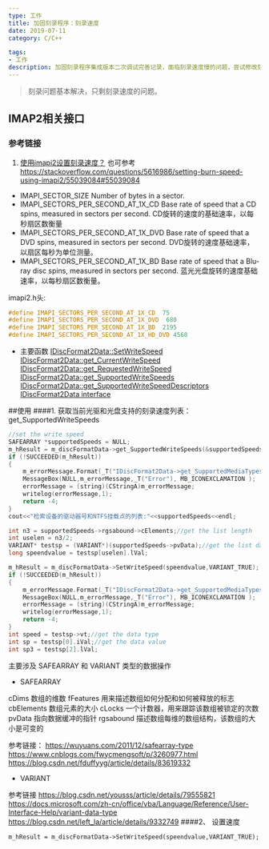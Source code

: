 ```yaml
---
type: 工作
title: 加固刻录程序：刻录速度
date: 2019-07-11
category: C/C++

tags:
- 工作
description: 加固刻录程序集成版本二次调试完善记录，面临刻录速度慢的问题，尝试修改刻录速度
---
```

>刻录问题基本解决，只剩刻录速度的问题。

## IMAP2相关接口
### 参考链接
1. [使用imapi2设置刻录速度？](http://cn.voidcc.com/question/p-rizioymr-nq.html)
也可参考  https://stackoverflow.com/questions/5616986/setting-burn-speed-using-imapi2/55039084#55039084
* IMAPI_SECTOR_SIZE Number of bytes in a sector.
* IMAPI_SECTORS_PER_SECOND_AT_1X_CD Base rate of speed that a CD spins, measured in sectors per second.
CD旋转的速度的基础速率，以每秒扇区数衡量
* IMAPI_SECTORS_PER_SECOND_AT_1X_DVD Base rate of speed that a DVD spins, measured in sectors per second.
DVD旋转的速度基础速率，以扇区每秒为单位测量。
* IMAPI_SECTORS_PER_SECOND_AT_1X_BD Base rate of speed that a Blu-ray disc spins, measured in sectors per second.
蓝光光盘旋转的速度基础速率，以每秒扇区数衡量。

imapi2.h头:
```c
#define IMAPI_SECTORS_PER_SECOND_AT_1X_CD  75 
#define IMAPI_SECTORS_PER_SECOND_AT_1X_DVD  680 
#define IMAPI_SECTORS_PER_SECOND_AT_1X_BD  2195 
#define IMAPI_SECTORS_PER_SECOND_AT_1X_HD_DVD 4568 
```

* 主要函数
	[IDiscFormat2Data::SetWriteSpeed](IDiscFormat2Data::SetWriteSpeed)
	[IDiscFormat2Data::get_CurrentWriteSpeed ](https://docs.microsoft.com/zh-cn/windows/win32/api/imapi2/nf-imapi2-idiscformat2data-get_currentwritespeed)
	[IDiscFormat2Data::get_RequestedWriteSpeed](https://docs.microsoft.com/zh-cn/windows/win32/api/imapi2/nf-imapi2-idiscformat2data-get_requestedwritespeed)
	[IDiscFormat2Data::get_SupportedWriteSpeeds](https://docs.microsoft.com/zh-cn/windows/win32/api/imapi2/nf-imapi2-idiscformat2data-get_supportedwritespeeds)
	[IDiscFormat2Data::get_SupportedWriteSpeedDescriptors](https://docs.microsoft.com/zh-cn/windows/win32/api/imapi2/nf-imapi2-idiscformat2data-get_supportedwritespeeddescriptors)
	[IDiscFormat2Data interface](https://docs.microsoft.com/zh-cn/windows/win32/api/imapi2/nn-imapi2-idiscformat2data)

##使用
####1. 获取当前光驱和光盘支持的刻录速度列表：get_SupportedWriteSpeeds

```c
//set the write speed
SAFEARRAY *supportedSpeeds = NULL;
m_hResult = m_discFormatData->get_SupportedWriteSpeeds(&supportedSpeeds);
if (!SUCCEEDED(m_hResult))
{
	m_errorMessage.Format(_T("IDiscFormat2Data->get_SupportedMediaTypes Failed - Error:0x%08x"), m_hResult);
	MessageBox(NULL,m_errorMessage,_T("Error"), MB_ICONEXCLAMATION ); 
	errorMessage = (string)(CStringA)m_errorMessage;
	writelog(errorMessage,1);
	return -4;
}
cout<<"检索设备的驱动器号和NTFS挂载点的列表:"<<supportedSpeeds<<endl;

int n3 = supportedSpeeds->rgsabound->cElements;//get the list length
int uselen = n3/2;
VARIANT* testsp = (VARIANT*)(supportedSpeeds->pvData);//get the list data by the variant type
long speendvalue = testsp[uselen].lVal;

m_hResult = m_discFormatData->SetWriteSpeed(speendvalue,VARIANT_TRUE);
if (!SUCCEEDED(m_hResult))
{
	m_errorMessage.Format(_T("IDiscFormat2Data->get_SupportedMediaTypes Failed - Error:0x%08x"), m_hResult);
	MessageBox(NULL,m_errorMessage,_T("Error"), MB_ICONEXCLAMATION ); 
	errorMessage = (string)(CStringA)m_errorMessage;
	writelog(errorMessage,1);
	return -4;
}
int speed = testsp->vt;//get the data type
int sp = testsp[0].iVal;//get the data value
int sp3 = testsp[2].lVal;
```

主要涉及 SAFEARRAY 和 VARIANT 类型的数据操作
* SAFEARRAY

cDims	数组的维数
fFeatures	用来描述数组如何分配和如何被释放的标志
cbElements	数组元素的大小
cLocks	一个计数器，用来跟踪该数组被锁定的次数
pvData	指向数据缓冲的指针
rgsabound	描述数组每维的数组结构，该数组的大小是可变的

参考链接：
https://wuyuans.com/2011/12/safearray-type
https://www.cnblogs.com/fwycmengsoft/p/3260977.html
https://blog.csdn.net/fduffyyg/article/details/83619332
* VARIANT

参考链接
https://blog.csdn.net/yousss/article/details/79555821
https://docs.microsoft.com/zh-cn/office/vba/Language/Reference/User-Interface-Help/variant-data-type
https://blog.csdn.net/left_la/article/details/9332749
####2、 设置速度

`m_hResult = m_discFormatData->SetWriteSpeed(speendvalue,VARIANT_TRUE);`



